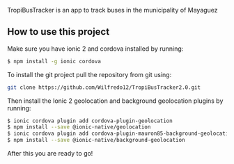 TropiBusTracker is an app to track buses in the municipality of Mayaguez

## How to use this project
Make sure you have ionic 2 and cordova installed by running:
```bash
$ npm install -g ionic cordova
```

To install the git project pull the repository from  git using:
```bash
git clone https://github.com/Wilfredo12/TropiBusTracker2.0.git
```

Then install the Ionic 2 geolocation and background geolocation plugins by running:
```bash
$ ionic cordova plugin add cordova-plugin-geolocation
$ npm install --save @ionic-native/geolocation
$ ionic cordova plugin add cordova-plugin-mauron85-background-geolocation
$ npm install --save @ionic-native/background-geolocation
```
After this you are ready to go!


